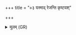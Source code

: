 +++
title = "०३ यस्माद् रेजन्ति कृष्टयश्"

+++
<details><summary>मूलम् (GR)</summary>

+++(PSK 20.51.3)+++यस्माद् रेजन्ति कृष्टयश्  
चर्कृत्यानि कृण्वतः ।  
सहस्रसा मेधसाताव् इव त्मन्- +++(tmanā)+++  
-आग्निं धीभिर् दुवस्यत ॥
</details>